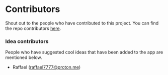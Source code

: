 # Contributors
Shout out to the people who have contributed to this project. You can find the repo contributors [here](https://github.com/corphish/TextTools/graphs/contributors).

### Idea contributors
People who have suggested cool ideas that have been added to the app are mentioned below.

- Raffael (raffael7777@proton.me)
